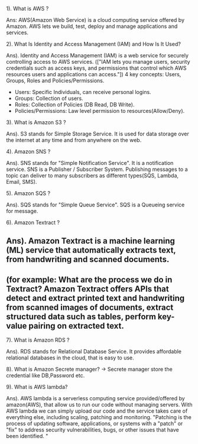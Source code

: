 1). What is AWS ?

Ans: AWS(Amazon Web Service) is a cloud computing service offered by Amazon. 
     AWS lets we build, test, deploy and manage applications and services.
     
     
2). What Is Identity and Access Management (IAM) and How Is It Used?

Ans). Identity and Access Management (IAM) is a web service for securely controlling access to AWS services.
(["IAM lets you manage users, security credentials such as access keys, and permissions that control which AWS 
 resources users and applications can access."])
   4 key concepts: Users, Groups, Roles and Policies/Permissions.

*  	Users: Specific Individuals, can receive personal logins.
*	Groups: Collection of users.
*	Roles: Collection of Policies (DB Read, DB Write).
*	Policies/Permissions: Law level permission to resources(Allow/Deny).

3).  What is Amazon S3 ?

Ans). S3 stands for Simple Storage Service. 
      It is used for data storage over the internet at any time and from anywhere on the web.

4). Amazon SNS ?

Ans). SNS stands for "Simple Notification Service". It is a notification service.
      SNS is a Publisher / Subscriber System.
      Publishing messages to a topic can deliver to many subscribers as different types(SQS, Lambda, Email, SMS).

5). Amazon SQS ?

Ans). SQS stands for "Simple Queue Service". 
      SQS is a Queueing service for message.
      
6). Amazon Textract ?

Ans). Amazon Textract is a machine learning (ML) service that automatically extracts text,
     from handwriting and scanned documents.
  ----------------------------------------------------    
 (for example: What are the process we do in Textract?
 Amazon Textract offers APIs that detect and extract printed text and handwriting from scanned images of documents, 
 extract structured data such as tables, perform key-value pairing on extracted text.
------------------------------------------------------

7). What is Amazon RDS ?

Ans). RDS stands for Relational Database Service.
      It provides affordable relational databases in the cloud, that is easy to use.
      
8). What is Amazon Secrete manager?
   -> Secrete manager store the credential like DB,Password etc.
   
9). What is AWS lambda?

Ans). AWS lambda is a serverless computing service provided/offered by amazon(AWS), that allow us to run our code without 
      managing servers. With AWS lambda we can simply upload our code and the service takes care of everything else,
      including scaling, patching and monitoring.
   "Patching is the process of updating software, applications, or systems with a "patch" or "fix" to address security 
    vulnerabilities, bugs, or other issues that have been identified. "
